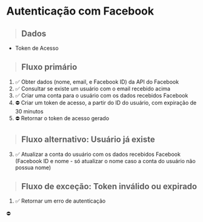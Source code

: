 # Autenticação com Facebook

> ## Dados
* Token de Acesso

> ## Fluxo primário
1. ✅ Obter dados (nome, email, e Facebook ID) da API do Facebook
2. ✅ Consultar se existe um usuário com o email recebido acima
3. ✅ Criar uma conta para o usuário com os dados recebidos Facebook
4. ⛔ Criar um token de acesso, a partir do ID do usuário, com expiração de 30 minutos
5. ⛔ Retornar o token de acesso gerado

> ## Fluxo alternativo: Usuário já existe
3. ✅ Atualizar a conta do usuário com os dados recebidos Facebook (Facebook ID e nome - só atualizar o nome caso a conta do usuário não possua nome)

> ## Fluxo de exceção: Token inválido ou expirado
1. ✅ Retornar um erro de autenticação

⛔